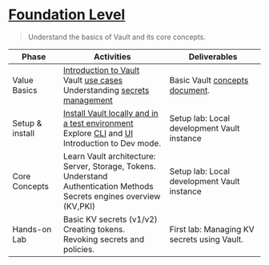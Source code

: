 # [Foundation Level](https://developer.hashicorp.com/vault/docs/what-is-vault)
> Understand the basics of Vault and its core concepts.
    
| Phase | Activities | Deliverables |
| --- | --- | --- |
| Value Basics  |  [Introduction to Vault](https://www.youtube.com/watch?v=VYfl-DpZ5wM) </br> Vault [use cases](https://developer.hashicorp.com/vault/docs/use-cases) </br> Understanding [secrets management](https://youtu.be/iETENR5MEB8) | Basic Vault [concepts document](https://developer.hashicorp.com/vault/docs/concepts).  |
| Setup & install | [Install Vault locally and in a test environment](https://developer.hashicorp.com/vault/tutorials/getting-started/getting-started-install?wvideo=s4wm2h029q) </br> Explore [CLI](https://developer.hashicorp.com/vault/tutorials/get-started/learn-cli) and [UI](https://developer.hashicorp.com/vault/tutorials/get-started/learn-ui) </br> Introduction to Dev mode.| Setup lab: Local development Vault instance | 
| Core Concepts | Learn Vault architecture: Server, Storage, Tokens. </br> Understand Authentication Methods </br> Secrets engines overview (KV,PKI)| Setup lab: Local development Vault instance |
| Hands-on Lab | Basic KV secrets (v1/v2) </br> Creating tokens. </br> Revoking secrets and policies. | First lab: Managing KV secrets using Vault.






